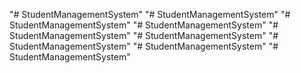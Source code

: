 "# StudentManagementSystem" 
"# StudentManagementSystem" 
"# StudentManagementSystem" 
"# StudentManagementSystem" 
"# StudentManagementSystem" 
"# StudentManagementSystem" 
"# StudentManagementSystem" 
"# StudentManagementSystem" 
"# StudentManagementSystem" 
